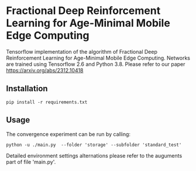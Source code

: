 # Fractional Deep Reinforcement Learning for Age-Minimal Mobile Edge Computing
Tensorflow implementation of the algorithm of Fractional Deep Reinforcement Learning for Age-Minimal Mobile Edge Computing. Networks are trained using Tensorflow 2.6 and Python 3.8. Please refer to our paper https://arxiv.org/abs/2312.10418
## Installation
```
pip install -r requirements.txt
```


## Usage
The convergence experiment can be run by calling:
```
python -u ./main.py  --folder 'storage' --subfolder 'standard_test' 
```
Detailed environment settings alternations please refer to the auguments part of file 'main.py'. 

